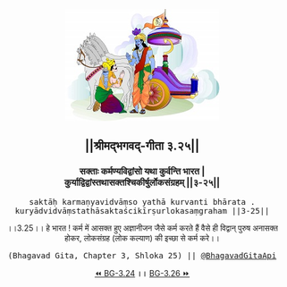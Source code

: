 <center><img src="../../asset/BG.png" alt="#API #bhagavadgitaapi #slok #nodejs #js #api #gitaapi #krishna #hinduism #vedic #ISKCON #shreemadbhagavadgita #technology"/>
<h2>||श्रीमद्‍भगवद्‍-गीता ३.२५||</h2>
<h3>सक्ताः कर्मण्यविद्वांसो यथा कुर्वन्ति भारत |<br/>कुर्याद्विद्वांस्तथासक्तश्चिकीर्षुर्लोकसंग्रहम् ||३-२५||</h3>
<pre>saktāḥ karmaṇyavidvāṃso yathā kurvanti bhārata .<br/>kuryādvidvāṃstathāsaktaścikīrṣurlokasaṃgraham ||3-25||</pre>
<p>।।3.25।। हे भारत ! कर्म में आसक्त हुए अज्ञानीजन जैसे कर्म करते हैं वैसे ही विद्वान् पुरुष अनासक्त होकर, लोकसंग्रह (लोक कल्याण) की इच्छा से कर्म करे।।</p>
<pre>(Bhagavad Gita, Chapter 3, Shloka 25) || <a href="https://twitter.com/bhagavadgitaapi">@BhagavadGitaApi</a></pre><a href="../../3/24">⏪  BG-3.24</a><b>        ।।        </b><a href="../../3/26">BG-3.26  ⏩</a></center></center>